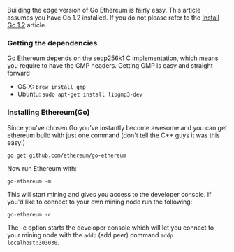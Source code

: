 Building the edge version of Go Ethereum is fairly easy. This article assumes you have Go 1.2 installed. If you do not please refer to the [Install Go 1.2](https://github.com/ethereum/go-ethereum/wiki/Installing-Go-1.2) article.

### Getting the dependencies

Go Ethereum  depends on the secp256k1 C implementation, which means you require to have the GMP headers. Getting GMP is easy and straight forward

* OS X: `brew install gmp`
* Ubuntu: `sudo apt-get install libgmp3-dev`

### Installing Ethereum(Go)

Since you've chosen Go you've instantly become awesome and you can get ethereum build with just one command (don't tell the C++ guys it was this easy!)

`go get github.com/ethereum/go-ethereum`

Now run Ethereum with:

`go-ethereum -m`

This will start mining and gives you access to the developer console. If you'd like to connect to your own mining node run the following:

`go-ethereum -c`

The -c option starts the developer console which will let you connect to your mining node with the `addp` (add peer) command `addp localhost:303030`.
